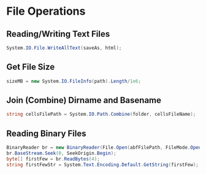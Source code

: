 # File Operations

## Reading/Writing Text Files

```c#
System.IO.File.WriteAllText(saveAs, html);
```

## Get File Size
```cs
sizeMB = new System.IO.FileInfo(path).Length/1e6;
```

## Join (Combine) Dirname and Basename
```cs
string cellsFilePath = System.IO.Path.Combine(folder, cellsFileName);
```
## Reading Binary Files
```cs
BinaryReader br = new BinaryReader(File.Open(abfFilePath, FileMode.Open));
br.BaseStream.Seek(0, SeekOrigin.Begin);
byte[] firstFew = br.ReadBytes(4);
string firstFewStr = System.Text.Encoding.Default.GetString(firstFew);
```
